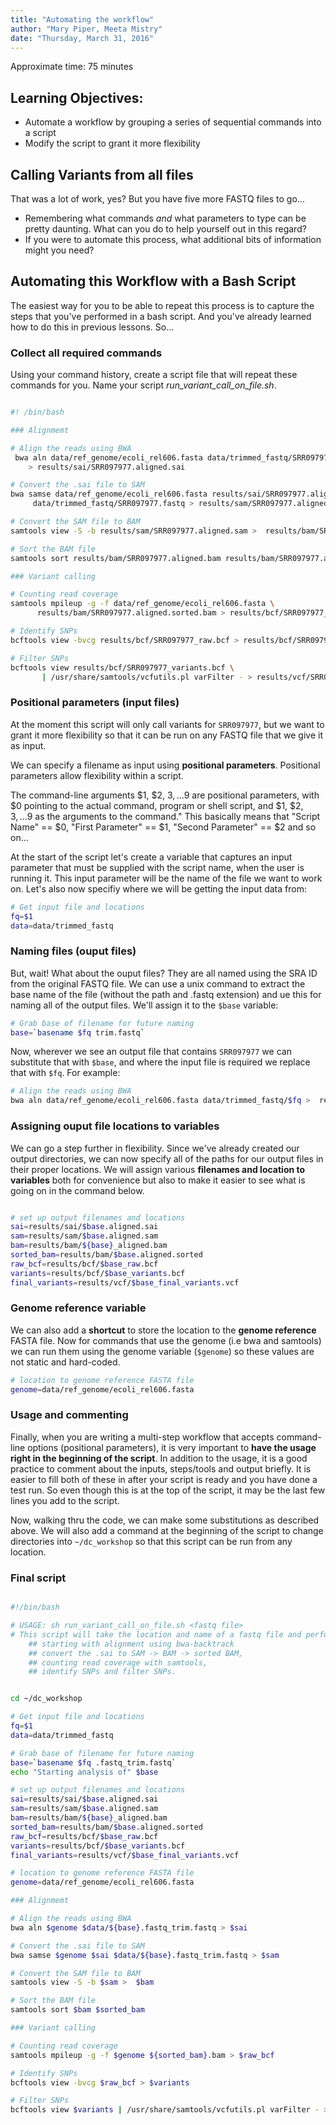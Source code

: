 ```yaml
---
title: "Automating the workflow"
author: "Mary Piper, Meeta Mistry"
date: "Thursday, March 31, 2016"
---
```


Approximate time: 75 minutes

## Learning Objectives:

* Automate a workflow by grouping a series of sequential commands into a script
* Modify the script to grant it more flexibility 

## Calling Variants from all files

That was a lot of work, yes? But you have five more FASTQ files to go...

- Remembering what commands *and* what parameters to type can be pretty daunting. What can
you do to help yourself out in this regard?
- If you were to automate this process, what additional bits of information might you need?


## Automating this Workflow with a Bash Script

The easiest way for you to be able to repeat this process is to capture the steps that
you've performed in a bash script. And you've already learned how to do this in previous
lessons. So...


### Collect all required commands
Using your command history, create a script file that will repeat these commands
for you. Name your script *run_variant_call_on_file.sh*. 

```bash

#! /bin/bash

### Alignmemt

# Align the reads using BWA
 bwa aln data/ref_genome/ecoli_rel606.fasta data/trimmed_fastq/SRR097977.fastq_trim.fastq \
    > results/sai/SRR097977.aligned.sai

# Convert the .sai file to SAM
bwa samse data/ref_genome/ecoli_rel606.fasta results/sai/SRR097977.aligned.sai \
     data/trimmed_fastq/SRR097977.fastq > results/sam/SRR097977.aligned.sam

# Convert the SAM file to BAM
samtools view -S -b results/sam/SRR097977.aligned.sam >  results/bam/SRR097977.aligned.bam

# Sort the BAM file
samtools sort results/bam/SRR097977.aligned.bam results/bam/SRR097977.aligned.sorted.bam

### Variant calling

# Counting read coverage
samtools mpileup -g -f data/ref_genome/ecoli_rel606.fasta \
      results/bam/SRR097977.aligned.sorted.bam > results/bcf/SRR097977_raw.bcf

# Identify SNPs
bcftools view -bvcg results/bcf/SRR097977_raw.bcf > results/bcf/SRR097977_variants.bcf

# Filter SNPs
bcftools view results/bcf/SRR097977_variants.bcf \
       | /usr/share/samtools/vcfutils.pl varFilter - > results/vcf/SRR097977_final_variants.vcf

```

### Positional parameters (input files)
At the moment this script will only call variants for `SRR097977`, but we want to grant it more flexibility so that it can be run on any FASTQ file that we give it as input.

We can specify a filename as input using **positional parameters**. Positional parameters allow flexibility within a script.

The command-line arguments $1, $2, $3,...$9 are positional parameters, with $0 pointing to the actual command, program or shell script, and $1, $2, $3, ...$9 as the arguments to the command." This basically means that "Script Name" == $0, "First Parameter" == $1, "Second Parameter" == $2 and so on...

At the start of the script let's create a variable that captures an input parameter that must be supplied with the script name, when the user is running it. This input parameter will be the name of the file we want to work on. Let's also now specifiy where we will be getting the input data from:

```bash
# Get input file and locations  
fq=$1
data=data/trimmed_fastq
```

### Naming files (ouput files)
But, wait! What about the ouput files? They are all named using the SRA ID from the original FASTQ file. We can use a unix command to extract the base name of the file (without the path and .fastq extension) and ue this for naming all of the output files. We'll assign it to the `$base` variable:

```bash
# Grab base of filename for future naming
base=`basename $fq trim.fastq`
```

Now, wherever we see an output file that contains `SRR097977` we can substitute that with `$base`, and where the input file is required we replace that with `$fq`. For example:

```bash
# Align the reads using BWA
bwa aln data/ref_genome/ecoli_rel606.fasta data/trimmed_fastq/$fq >  results/sai/$base.aligned.sai
```

### Assigning ouput file locations to variables
We can go a step further in flexibility. Since we've already created our output directories, we can now specify all of the paths for our output files in their proper locations. We will assign various **filenames and location to variables** both for convenience but also to make it easier to see what  is going on in the command below.

```bash

# set up output filenames and locations
sai=results/sai/$base.aligned.sai
sam=results/sam/$base.aligned.sam
bam=results/bam/${base}_aligned.bam
sorted_bam=results/bam/$base.aligned.sorted
raw_bcf=results/bcf/$base_raw.bcf
variants=results/bcf/$base_variants.bcf
final_variants=results/vcf/$base_final_variants.vcf

```


### Genome reference variable
We can also add a **shortcut** to store the location to the **genome reference** FASTA file. Now for commands that use the genome (i.e bwa and samtools) we can run them using the genome variable (`$genome`) so these values are not static and hard-coded.

```bash
# location to genome reference FASTA file
genome=data/ref_genome/ecoli_rel606.fasta
```


### Usage and commenting
Finally, when you are writing a multi-step workflow that accepts command-line options (positional parameters), it is very important to **have the usage right in the beginning of the script**. In addition to the usage, it is a good practice to comment about the inputs, steps/tools and output briefly. It is easier to fill both of these in after your script is ready and you have done a test run. So even though this is at the top of the script, it may be the last few lines you add to the script.

Now, walking thru the code, we can make some substitutions as described above. We will also add a command at the beginning of the script to change directories into `~/dc_workshop` so that this script can be run from any location.


### Final script

```bash

#!/bin/bash

# USAGE: sh run_variant_call_on_file.sh <fastq file> 
# This script will take the location and name of a fastq file and perform the following steps on it in a new directory. 
    ## starting with alignment using bwa-backtrack
    ## convert the .sai to SAM -> BAM -> sorted BAM, 
    ## counting read coverage with samtools, 
    ## identify SNPs and filter SNPs.


cd ~/dc_workshop

# Get input file and locations  
fq=$1
data=data/trimmed_fastq

# Grab base of filename for future naming
base=`basename $fq .fastq_trim.fastq`
echo "Starting analysis of" $base

# set up output filenames and locations
sai=results/sai/$base.aligned.sai
sam=results/sam/$base.aligned.sam
bam=results/bam/${base}_aligned.bam
sorted_bam=results/bam/$base.aligned.sorted
raw_bcf=results/bcf/$base_raw.bcf
variants=results/bcf/$base_variants.bcf
final_variants=results/vcf/$base_final_variants.vcf

# location to genome reference FASTA file
genome=data/ref_genome/ecoli_rel606.fasta

### Alignmemt

# Align the reads using BWA
bwa aln $genome $data/${base}.fastq_trim.fastq > $sai

# Convert the .sai file to SAM
bwa samse $genome $sai $data/${base}.fastq_trim.fastq > $sam

# Convert the SAM file to BAM
samtools view -S -b $sam >  $bam

# Sort the BAM file
samtools sort $bam $sorted_bam

### Variant calling

# Counting read coverage
samtools mpileup -g -f $genome ${sorted_bam}.bam > $raw_bcf

# Identify SNPs
bcftools view -bvcg $raw_bcf > $variants

# Filter SNPs
bcftools view $variants | /usr/share/samtools/vcfutils.pl varFilter - > $final_variants
```









